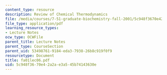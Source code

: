 ```yaml
---
content_type: resource
description: Review of Chemical Thermodynamics
file: /media/courses/7-51-graduate-biochemistry-fall-2001/5c948f3670e42a2ae3a545b74143630e_fa01lec06.pdf
file_type: application/pdf
learning_resource_types:
- Lecture Notes
ocw_type: OCWFile
parent_title: Lecture Notes
parent_type: CourseSection
parent_uid: 53498761-9184-eda3-7938-26b8c919f0f9
resourcetype: Document
title: fa01lec06.pdf
uid: 5c948f36-70e4-2a2a-e3a5-45b74143630e
---
```

